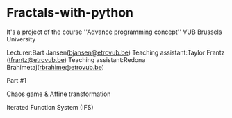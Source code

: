 # Fractals-with-python
It's a project of the course ''Advance programming concept'' VUB Brussels University 

Lecturer:Bart Jansen(bjansen@etrovub.be)
Teaching assistant:Taylor Frantz (tfrantz@etrovub.be)
Teaching assistant:Redona Brahimetaj(rbrahime@etrovub.be)

Part #1

Chaos game & Affine transformation

Iterated Function System (IFS)

